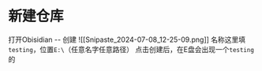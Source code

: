 # 新建仓库
打开Obisidian -- 创建
![[Snipaste_2024-07-08_12-25-09.png]]
名称这里填`testing`，位置`E:\`（任意名字任意路径）
点击创建后，在E盘会出现一个`testing`的